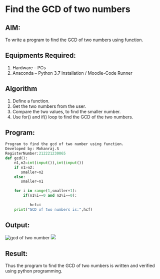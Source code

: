 # Find the GCD of two numbers

## AIM:
To write a program to find the GCD of two numbers using function.

## Equipments Required:
1. Hardware – PCs
2. Anaconda – Python 3.7 Installation / Moodle-Code Runner

## Algorithm
1. Define a function.
2. Get the two numbers from the user.
3. Compare the two values, to find the smaller number.
4. Use for() and if() loop to find the GCD of the two numbers.

## Program:
```python
Program to find the gcd of two number using function.
Developed by: Mohanraj.S
RegisterNumber:212221230065
def gcd():
    n1,n2=int(input()),int(input())
    if n1>n2:
       smaller=n2
    else:
       smaller=n1
        
    for i in range(1,smaller+1):
        if(n1%i==0 and n2%i==0):
            
           hcf=i    
    print("GCD of two numbers is:",hcf)
```

## Output:
![gcd of two number](gcd.PNG)
![](gcd.png)
## Result:
Thus the program to find the GCD of two numbers is written and verified using python programming.
